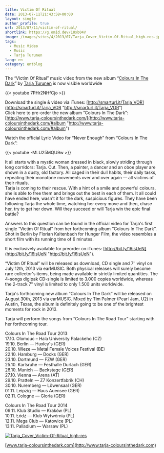 ```yaml
---
title: Victim Of Ritual
date: 2013-07-11T21:43:58+00:00
layout: single
author_profile: true
url: 2013/07/11/victim-of-ritual/
shortlink: https://g.omid.dev/1Uxb04V
image: /images/sites/4/2013/07/Tarja_Cover_Victim-Of-Ritual_high-res.jpg
tags:
  - Music Video
  - Music
  - Tarja Turunen
lang: en
category: entblog
---
```

The “Victim Of Ritual” music video from the new album “[Colours In The Dark](/2013/05/09/tarja-turunens-new-album-colours-in-the-dark/ "Tarja Turunen’s new album “Colours In The Dark”")” by [Tarja Turunen](/entertainment/artists/tarja-turunen/ "Tarja Turunen") is now visible worldwide

{{< youtube 7PHr2NHfCjo >}}

Download the single & video via iTunes: [http://smarturl.it/Tarja_VOR](http://smarturl.it/Tarja_VOR "http://smarturl.it/Tarja_VOR")  
Click here to pre-order the new album “Colours In The Dark”: [http://www.tarja-coloursinthedark.com/](http://www.tarja-coloursinthedark.com/#album "http://www.tarja-coloursinthedark.com/#album")

Watch the official Lyric Video for “Never Enough” from “Colours In The Dark”:

{{< youtube -MLU25MQU9w >}}

It all starts with a mystic woman dressed in black, slowly striding through long corridors: Tarja. Cut. Then, a painter, a dancer and an oboe player are shown in a dusty, old factory. All caged in their dull habits, their daily tasks, repeating their monotone movements over and over again — all victims of their rituals.  
Tarja is coming to their rescue. With a hint of a smile and powerful colours, she is able to free them and brings out the best in each of them. It all could have ended here, wasn't it for the dark, suspicious figures. They have been following Tarja the whole time, watching her every move and then, chase her, try to get her down. Will they succeed or will Tarja win the epic final battle?

Answers to this question can be found in the official video for Tarja's first single “Victim Of Ritual” from her forthcoming album “Colours In The Dark”. Shot in Berlin by Florian Kaltenbach for Hunger Film, the video resembles a short film with its running time of 6 minutes.

It is exclusively available for preorder on iTunes: [http://bit.ly/16isUeN](http://bit.ly/16isUeN "http://bit.ly/16isUeN").

“Victim Of Ritual” will be released as download, CD single and 7&#8243; vinyl on July 12th, 2013 via earMUSIC. Both physical releases will surely become rare collector's items, being made available in strictly limited quantities. The 4-songs digipak CD-single is limited to 3.000 copies worldwide, whereas the 2-track 7&#8243; vinyl is limited to only 1.500 units worldwide.

Tarja's forthcoming new album “Colours In The Dark” will be released on August 30th, 2013 via earMUSIC. Mixed by Tim Palmer (Pearl Jam, U2) in Austin, Texas, the album is definitely going to be one of the brightest moments for rock in 2013.

Tarja will perform the songs from “Colours In The Road Tour” starting with her forthcoming tour.

Colours In The Road Tour 2013  
17.10. Olomouc – Hala University Palackeho (CZ)  
19.10. Berlin — Huxley's (GER)  
20.10. Wieze — Metal Female Voices Festival (BE)  
22.10. Hamburg — Docks (GER)  
23.10. Dortmund — FZW (GER)  
25.10. Karlsruhe — Festhalle Durlach (GER)  
26.10. Munich — Backstage (GER)  
27.10. Vienna — Arena (AT)  
29.10. Pratteln — Z7 Konzertfabrik (CH)  
30.10. Nuremberg — Löwensaal (GER)  
01.11. Leipzig — Haus Auensee (GER)  
02.11. Cologne — Gloria (GER)

Colours In The Road Tour 2014  
09.11. Klub Studio — Kraków (PL)  
10.11. Łódź — Klub Wytwórnia (PL)  
12.11. Mega Club — Katowice (PL)  
13.11. Palladium — Warsaw (PL)

[![Tarja_Cover_Victim-Of-Ritual_high-res](/images/2013/07/Tarja_Cover_Victim-Of-Ritual_high-res.jpg)](/images/2013/07/Tarja_Cover_Victim-Of-Ritual_high-res.jpg)

[www.tarja-coloursinthedark.com](http://www.tarja-coloursinthedark.com)